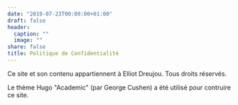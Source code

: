 ```yaml
---
date: "2019-07-23T00:00:00+01:00"
draft: false
header:
  caption: ""
  image: ""
share: false
title: Politique de Confidentialité
---
```


Ce site et son contenu appartiennent à Elliot Dreujou. Tous droits réservés.

Le thème Hugo "Academic" (par George Cushen) a été utilisé pour contruire ce site.
